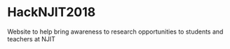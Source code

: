 # HackNJIT2018
Website to help bring awareness to research opportunities to students and teachers at NJIT
